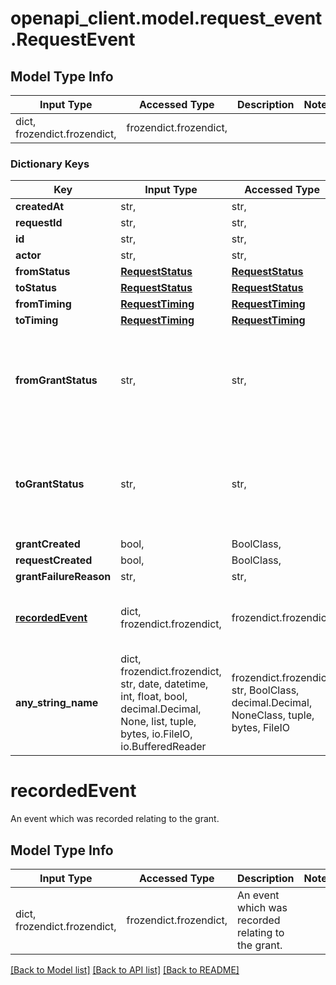 # openapi_client.model.request_event.RequestEvent

## Model Type Info
Input Type | Accessed Type | Description | Notes
------------ | ------------- | ------------- | -------------
dict, frozendict.frozendict,  | frozendict.frozendict,  |  | 

### Dictionary Keys
Key | Input Type | Accessed Type | Description | Notes
------------ | ------------- | ------------- | ------------- | -------------
**createdAt** | str,  | str,  |  | 
**requestId** | str,  | str,  |  | 
**id** | str,  | str,  |  | 
**actor** | str,  | str,  |  | [optional] 
**fromStatus** | [**RequestStatus**](RequestStatus.md) | [**RequestStatus**](RequestStatus.md) |  | [optional] 
**toStatus** | [**RequestStatus**](RequestStatus.md) | [**RequestStatus**](RequestStatus.md) |  | [optional] 
**fromTiming** | [**RequestTiming**](RequestTiming.md) | [**RequestTiming**](RequestTiming.md) |  | [optional] 
**toTiming** | [**RequestTiming**](RequestTiming.md) | [**RequestTiming**](RequestTiming.md) |  | [optional] 
**fromGrantStatus** | str,  | str,  | The current state of the grant. | [optional] must be one of ["PENDING", "ACTIVE", "ERROR", "REVOKED", "EXPIRED", ] 
**toGrantStatus** | str,  | str,  | The current state of the grant. | [optional] must be one of ["PENDING", "ACTIVE", "ERROR", "REVOKED", "EXPIRED", ] 
**grantCreated** | bool,  | BoolClass,  |  | [optional] 
**requestCreated** | bool,  | BoolClass,  |  | [optional] 
**grantFailureReason** | str,  | str,  |  | [optional] 
**[recordedEvent](#recordedEvent)** | dict, frozendict.frozendict,  | frozendict.frozendict,  | An event which was recorded relating to the grant. | [optional] 
**any_string_name** | dict, frozendict.frozendict, str, date, datetime, int, float, bool, decimal.Decimal, None, list, tuple, bytes, io.FileIO, io.BufferedReader | frozendict.frozendict, str, BoolClass, decimal.Decimal, NoneClass, tuple, bytes, FileIO | any string name can be used but the value must be the correct type | [optional]

# recordedEvent

An event which was recorded relating to the grant.

## Model Type Info
Input Type | Accessed Type | Description | Notes
------------ | ------------- | ------------- | -------------
dict, frozendict.frozendict,  | frozendict.frozendict,  | An event which was recorded relating to the grant. | 

[[Back to Model list]](../../README.md#documentation-for-models) [[Back to API list]](../../README.md#documentation-for-api-endpoints) [[Back to README]](../../README.md)

